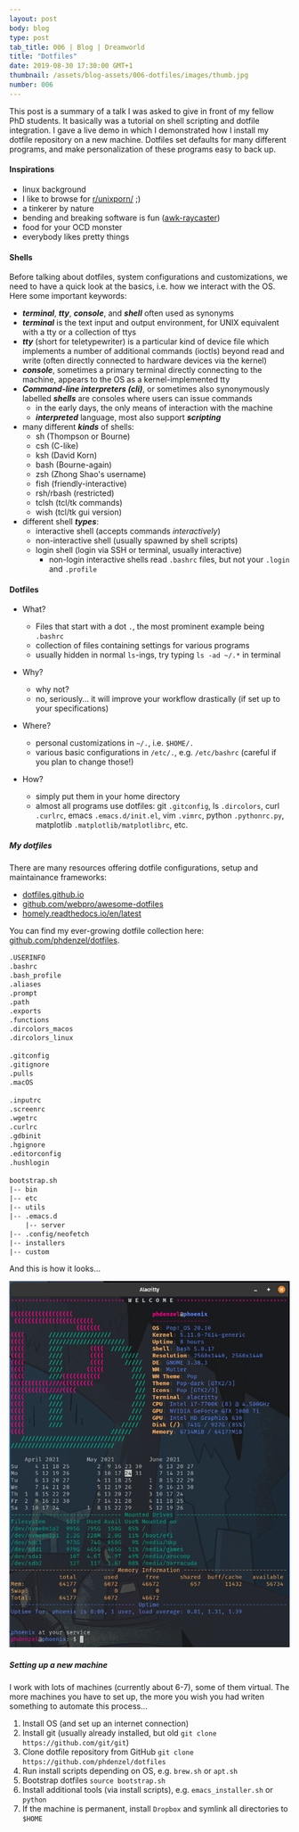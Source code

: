 ```yaml
---
layout: post
body: blog
type: post
tab_title: 006 | Blog | Dreamworld
title: "Dotfiles"
date: 2019-08-30 17:30:00 GMT+1
thumbnail: /assets/blog-assets/006-dotfiles/images/thumb.jpg
number: 006
---
```


This post is a summary of a talk I was asked to give in front of my fellow PhD students.
It basically was a tutorial on shell scripting and dotfile integration.
I gave a live demo in which I demonstrated how I install my dotfile repository on a new machine.
Dotfiles set defaults for many different programs, and make personalization of these programs easy to back up.

<!--more-->

#### Inspirations

-   linux background
-   I like to browse for [r/unixporn/](https://www.reddit.com/r/unixporn/) ;)
-   a tinkerer by nature
-   bending and breaking software is fun ([awk-raycaster](https://github.com/TheMozg/awk-raycaster))
-   food for your OCD monster
-   everybody likes pretty things


#### Shells

Before talking about dotfiles, system configurations and customizations,
we need to have a quick look at the basics, i.e. how we interact with the OS.
Here some important keywords:

-   ***terminal***, ***tty***, ***console***, and ***shell*** often used as synonyms
-   ***terminal*** is the text input and output environment, for UNIX equivalent with a tty or a collection of ttys
-   ***tty*** (short for teletypewriter) is a particular kind of device file which implements a number of additional commands (ioctls) beyond read and write (often directly connected to hardware devices via the kernel)
-   ***console***, sometimes a primary terminal directly connecting to the machine, appears to the OS as a kernel-implemented tty
-   ***Command-line interpreters (cli)***, or sometimes also synonymously labelled ***shells*** are consoles where users can issue commands
    -   in the early days, the only means of interaction with the machine
    -   ***interpreted*** language, most also support ***scripting***
-   many different ***kinds*** of shells:
    -   sh (Thompson or Bourne)
    -   csh (C-like)
    -   ksh (David Korn)
    -   bash (Bourne-again)
    -   zsh (Zhong Shao's username)
    -   fish (friendly-interactive)
    -   rsh/rbash (restricted)
    -   tclsh (tcl/tk commands)
    -   wish (tcl/tk gui version)
-   different shell ***types***:
    -   interactive shell (accepts commands *interactively*)
    -   non-interactive shell (usually spawned by shell scripts)
    -   login shell (login via SSH or terminal, usually interactive)
        -   non-login interactive shells read `.bashrc` files, but not your `.login` and `.profile`


#### Dotfiles

-   What?
    -   Files that start with a dot `.`, the most prominent example being `.bashrc`
    -   collection of files containing settings for various programs
    -   usually hidden in normal `ls`-ings, try typing `ls -ad ~/.*` in terminal

-   Why?
    -   why not?
    -   no, seriously&#x2026; it will improve your workflow drastically (if set up to your specifications)

-   Where?
    -   personal customizations in `~/.`, i.e. `$HOME/.`
    -   various basic configurations in `/etc/.`, e.g. `/etc/bashrc` (careful if you plan to change those!)

-   How?
    -   simply put them in your home directory
    -   almost all programs use dotfiles: git `.gitconfig`, ls `.dircolors`, curl `.curlrc`, emacs `.emacs.d/init.el`, vim `.vimrc`, python `.pythonrc.py`, matplotlib `.matplotlib/matplotlibrc`, etc.


##### My dotfiles

There are many resources offering dotfile configurations, setup and maintainance frameworks:

-   [dotfiles.github.io](https://dotfiles.github.io/)
-   [github.com/webpro/awesome-dotfiles](https://github.com/webpro/awesome-dotfiles)
-   [homely.readthedocs.io/en/latest](https://homely.readthedocs.io/en/latest/)

You can find my ever-growing dotfile collection here: [github.com/phdenzel/dotfiles](https://github.com/phdenzel/dotfiles).

    .USERINFO
    .bashrc
    .bash_profile
    .aliases
    .prompt
    .path
    .exports
    .functions
    .dircolors_macos
    .dircolors_linux
    
    .gitconfig
    .gitignore
    .pulls
    .macOS
    
    .inputrc
    .screenrc
    .wgetrc
    .curlrc
    .gdbinit
    .hgignore
    .editorconfig
    .hushlogin
    
    bootstrap.sh
    |-- bin
    |-- etc
    |-- utils
    |-- .emacs.d
        |-- server
    |-- .config/neofetch
    |-- installers
    |-- custom

And this is how it looks&#x2026;

![img](/assets/blog-assets/006-dotfiles/images/screenshot.png)


##### Setting up a new machine

I work with lots of machines (currently about 6-7), some of them virtual.
The more machines you have to set up, the more you wish you had writen something to automate this process&#x2026;

1.  Install OS (and set up an internet connection)
2.  Install git (usually already installed, but old `git clone https://github.com/git/git`)
3.  Clone dotfile repository from GitHub `git clone https://github.com/phdenzel/dotfiles`
4.  Run install scripts depending on OS, e.g. `brew.sh` or `apt.sh`
5.  Bootstrap dotfiles `source bootstrap.sh`
6.  Install additional tools (via install scripts), e.g. `emacs_installer.sh` or `python`
7.  If the machine is permanent, install `Dropbox` and symlink all directories to `$HOME`
